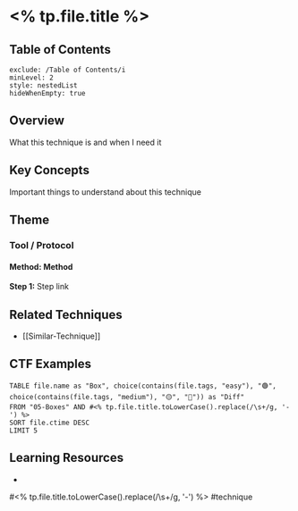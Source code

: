 # <% tp.file.title %>

## Table of Contents
```table-of-contents
exclude: /Table of Contents/i
minLevel: 2
style: nestedList
hideWhenEmpty: true
```
## Overview

What this technique is and when I need it

## Key Concepts

Important things to understand about this technique

## Theme

### Tool / Protocol

#### Method: Method

**Step 1:** Step
link



## Related Techniques

- [[Similar-Technique]] 

## CTF Examples

```dataview
TABLE file.name as "Box", choice(contains(file.tags, "easy"), "🟢", choice(contains(file.tags, "medium"), "🟡", "🔴")) as "Diff"
FROM "05-Boxes" AND #<% tp.file.title.toLowerCase().replace(/\s+/g, '-') %>
SORT file.ctime DESC
LIMIT 5
```

## Learning Resources

- 

#<% tp.file.title.toLowerCase().replace(/\s+/g, '-') %> #technique